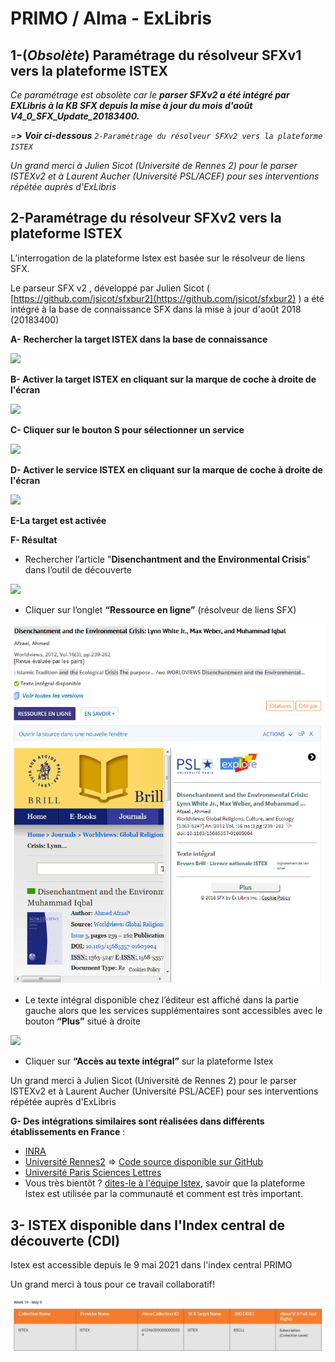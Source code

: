 # PRIMO / Alma - ExLibris

## 1-(_Obsolète_) Paramétrage du résolveur SFXv1 vers la plateforme ISTEX&#x20;

_Ce paramétrage est obsolète car le **parser SFXv2 a été intégré par EXLibris à la KB SFX depuis la mise à jour du mois d'août V4\_0\_SFX\_Update\_20183400.**_

_=**>**_ _**Voir ci-dessous**_ _`2-Paramétrage du résolveur SFXv2 vers la plateforme ISTEX`_

_Un grand merci à Julien Sicot (Université de Rennes 2) pour le parser ISTEXv2 et à Laurent Aucher (Université PSL/ACEF) pour ses interventions répétée auprès d'ExLibris_

## 2-Paramétrage du résolveur SFXv2 vers la plateforme ISTEX&#x20;

L’interrogation de la plateforme Istex est basée sur le résolveur de liens SFX.

Le parseur SFX v2 , développé par Julien Sicot ( [https://github.com/jsicot/sfxbur2](https://github.com/jsicot/sfxbur2) ) a été intégré à la base de connaissance SFX dans la mise à jour d'août 2018 (20183400)

**A-** **Rechercher la target ISTEX dans la base de connaissance**

![](../../.gitbook/assets/exlibris1.png)

**B- Activer la target ISTEX en cliquant sur la marque de coche à droite de l'écran**

![](../../.gitbook/assets/exlibris2.png)

**C- Cliquer sur le bouton S pour sélectionner un service**

![](../../.gitbook/assets/exlibris3.png)

**D- Activer le service ISTEX en cliquant sur la marque de coche à droite de l'écran**

![](../../.gitbook/assets/exlibris4.png)

**E-La target est activée**

**F- Résultat**

* Rechercher l’article "**Disenchantment and the Environmental Crisis**" dans l’outil de découverte

![](../../.gitbook/assets/exlibris5.png)

* Cliquer sur l’onglet **“Ressource en ligne”** (résolveur de liens SFX)

![](<../../.gitbook/assets/exlibris6 (1).png>)

* Le texte intégral disponible chez l’éditeur est affiché dans la partie gauche alors que les services supplémentaires sont accessibles avec le bouton **“Plus”** situé à droite

![](../../.gitbook/assets/exlibris7.png)

* Cliquer sur **“Accès au texte intégral”** sur la plateforme Istex

Un grand merci à Julien Sicot (Université de Rennes 2) pour le parser ISTEXv2 et à Laurent Aucher (Université PSL/ACEF) pour ses interventions répétée auprès d'ExLibris

**G- Des intégrations similaires sont réalisées dans différents établissements en France** :

* [INRA](https://doc.istex.fr/users/integration/exemples/#inra)
* [Université Rennes2](https://doc.istex.fr/users/integration/exemples/#universite-rennes2) => [Code source disponible sur GitHub](https://github.com/jsicot/sfxbur2)
* [Université Paris Sciences Lettres](https://doc.istex.fr/users/integration/exemples/#universite-paris-sciences-lettres)
* Vous très bientôt ? [dites-le à l'équipe Istex](mailto:contact@listes.istex.fr), savoir que la plateforme Istex est utilisée par la communauté et comment est très important.

## 3- ISTEX disponible dans l'Index central de découverte (CDI)

&#x20;Istex est accessible depuis le 9 mai 2021 dans l'index central PRIMO&#x20;

Un grand merci à tous pour ce travail collaboratif!&#x20;

![](../../.gitbook/assets/primo.JPG)
